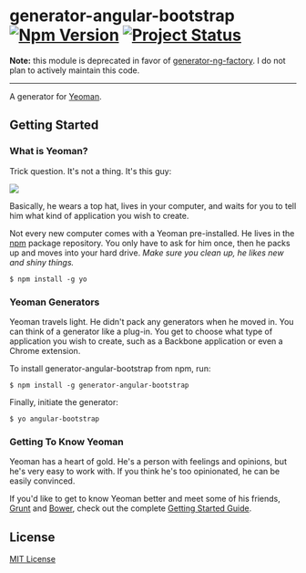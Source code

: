 # generator-angular-bootstrap [![Npm Version](https://img.shields.io/npm/v/generator-angular-bootstrap.svg?style=flat)](https://www.npmjs.com/package/generator-angular-bootstrap) [![Project Status](https://img.shields.io/badge/status-deprecated-red.svg?style=flat)](https://github.com/ng-tools/generator-ng-factory)

**Note:** this module is deprecated in favor of [generator-ng-factory](https://github.com/ng-tools/generator-ng-factory). I do not plan to actively maintain this code.

---

A generator for [Yeoman](http://yeoman.io).

## Getting Started

### What is Yeoman?

Trick question. It's not a thing. It's this guy:

![](http://i.imgur.com/JHaAlBJ.png)

Basically, he wears a top hat, lives in your computer, and waits for you to tell him what kind of application you wish to create.

Not every new computer comes with a Yeoman pre-installed. He lives in the [npm](https://npmjs.org) package repository. You only have to ask for him once, then he packs up and moves into your hard drive. *Make sure you clean up, he likes new and shiny things.*

```
$ npm install -g yo
```

### Yeoman Generators

Yeoman travels light. He didn't pack any generators when he moved in. You can think of a generator like a plug-in. You get to choose what type of application you wish to create, such as a Backbone application or even a Chrome extension.

To install generator-angular-bootstrap from npm, run:

```
$ npm install -g generator-angular-bootstrap
```

Finally, initiate the generator:

```
$ yo angular-bootstrap
```

### Getting To Know Yeoman

Yeoman has a heart of gold. He's a person with feelings and opinions, but he's very easy to work with. If you think he's too opinionated, he can be easily convinced.

If you'd like to get to know Yeoman better and meet some of his friends, [Grunt](http://gruntjs.com) and [Bower](http://bower.io), check out the complete [Getting Started Guide](https://github.com/yeoman/yeoman/wiki/Getting-Started).


## License

[MIT License](http://en.wikipedia.org/wiki/MIT_License)
